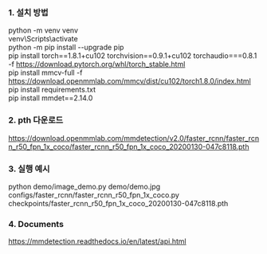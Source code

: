 ### 1. 설치 방법 
  
python -m venv venv  
venv\Scripts\activate  
python -m pip install --upgrade pip  
pip install torch==1.8.1+cu102 torchvision==0.9.1+cu102 torchaudio===0.8.1 -f https://download.pytorch.org/whl/torch_stable.html  
pip install mmcv-full -f https://download.openmmlab.com/mmcv/dist/cu102/torch1.8.0/index.html  
pip install requirements.txt  
pip install mmdet==2.14.0  
  
### 2. pth 다운로드  

https://download.openmmlab.com/mmdetection/v2.0/faster_rcnn/faster_rcnn_r50_fpn_1x_coco/faster_rcnn_r50_fpn_1x_coco_20200130-047c8118.pth

### 3. 실행 예시
  
python demo/image_demo.py demo/demo.jpg configs/faster_rcnn/faster_rcnn_r50_fpn_1x_coco.py checkpoints/faster_rcnn_r50_fpn_1x_coco_20200130-047c8118.pth

### 4. Documents

https://mmdetection.readthedocs.io/en/latest/api.html  
